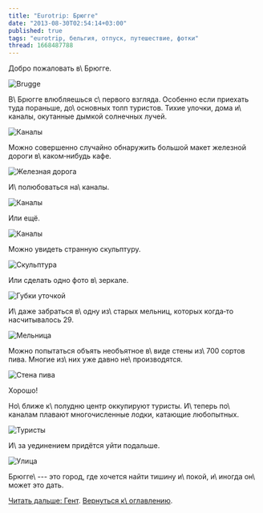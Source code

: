 ```yaml
---
title: "Eurotrip: Брюгге"
date: "2013-08-30T02:54:14+03:00"
published: true
tags: "eurotrip, бельгия, отпуск, путешествие, фотки"
thread: 1668487788
---
```


Добро пожаловать в\ Брюгге.

![Brugge](/images/travel/2013-08-eurotrip/brugge-welcome.jpg "Brugge")

В\ Брюгге влюбляешься с\ первого взгляда. Особенно если приехать туда пораньше, до\ основных толп туристов. Тихие
улочки, дома и\ каналы, окутанные дымкой солнечных лучей.

![Каналы](/images/travel/2013-08-eurotrip/brugge-channels-1.jpg "Каналы")

Можно совершенно случайно обнаружить большой макет железной дороги в\ каком&#8209;нибудь кафе.

![Железная дорога](/images/travel/2013-08-eurotrip/brugge-railroad-model.jpg "Железная дорога")

И\ полюбоваться на\ каналы.

![Каналы](/images/travel/2013-08-eurotrip/brugge-channels-2.jpg "Каналы")

Или ещё.

![Каналы](/images/travel/2013-08-eurotrip/brugge-channels-3.jpg "Каналы")

Можно увидеть странную скульптуру. 

![Скульптура](/images/travel/2013-08-eurotrip/brugge-statue.jpg "Скульптура")

Или сделать одно фото в\ зеркале.

![Губки уточкой](/images/travel/2013-08-eurotrip/brugge-mirror.jpg "Губки уточкой")

И\ даже забраться в\ одну из\ старых мельниц, которых когда&#8209;то насчитывалось 29.

![Мельница](/images/travel/2013-08-eurotrip/brugge-mill.jpg "Мельница")

Можно попытаться объять необъятное в\ виде стены из\ 700 сортов пива. Многие из\ них уже давно не\ производятся.

![Стена пива](/images/travel/2013-08-eurotrip/brugge-beer-wall.jpg "Стена пива")

Хорошо! 

Но\ ближе к\ полудню центр оккупируют туристы. И\ теперь по\ каналам плавают многочисленные лодки, катающие любопытных.

![Туристы](/images/travel/2013-08-eurotrip/brugge-tourists.jpg "Туристы")

И\ за уединением придётся уйти подальше.

![Улица](/images/travel/2013-08-eurotrip/brugge-street.jpg "Улица")

Брюгге\ --- это город, где хочется найти тишину и\ покой, и\ иногда он\ может это дать.

[Читать дальше: Гент](/post/eurotrip-ghent/). [Вернуться к\ оглавлению](/post/eurotrip-2013/).
